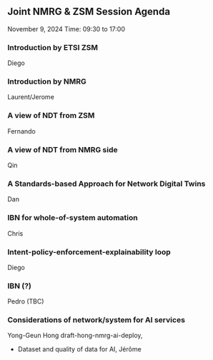 ## Joint NMRG & ZSM Session Agenda
November 9, 2024
Time: 09:30 to 17:00

### Introduction by ETSI ZSM
Diego

### Introduction by NMRG
Laurent/Jerome

### A view of NDT from ZSM
Fernando

### A view of NDT from NMRG side
Qin

### A Standards-based Approach for Network Digital Twins
Dan

### IBN for whole-of-system automation
Chris

### Intent-policy-enforcement-explainability loop
Diego

### IBN (?)
Pedro (TBC) 

### Considerations of network/system for AI services
Yong-Geun Hong
draft-hong-nmrg-ai-deploy,

- Dataset and quality of data for AI, Jérôme

